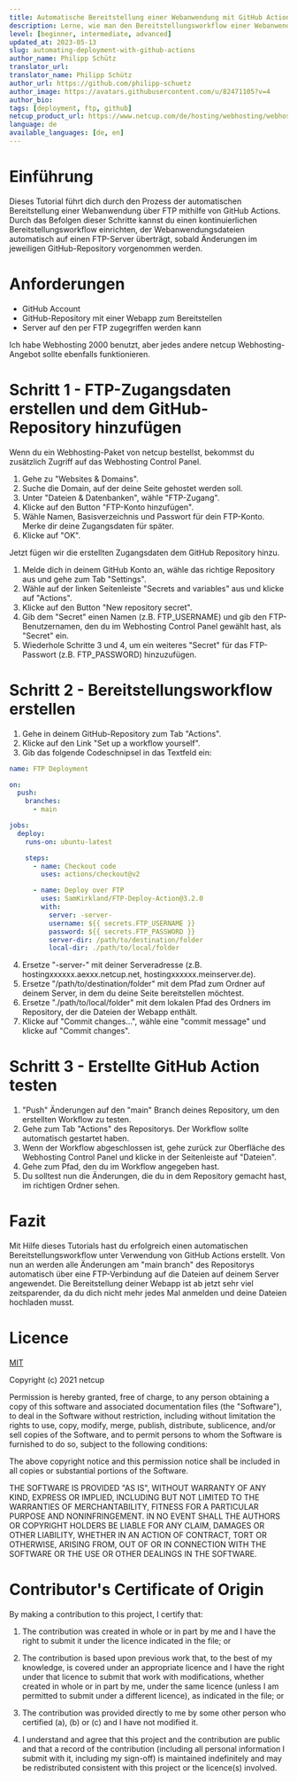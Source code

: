 ```yaml
---
title: Automatische Bereitstellung einer Webanwendung mit GitHub Actions
description: Lerne, wie man den Bereitstellungsworkflow einer Webanwendung mit GitHub Actions automatisiert.
level: [beginner, intermediate, advanced]
updated_at: 2023-05-13
slug: automating-deployment-with-github-actions
author_name: Philipp Schütz
translator_url: 
translator_name: Philipp Schütz
author_url: https://github.com/philipp-schuetz
author_image: https://avatars.githubusercontent.com/u/82471105?v=4
author_bio:
tags: [deployment, ftp, github] 
netcup_product_url: https://www.netcup.com/de/hosting/webhosting/webhosting-2000-se-de-a1
language: de
available_languages: [de, en]
---
```


# Einführung
Dieses Tutorial führt dich durch den Prozess der automatischen Bereitstellung einer Webanwendung über FTP mithilfe von GitHub Actions. Durch das Befolgen dieser Schritte kannst du einen kontinuierlichen Bereitstellungsworkflow einrichten, der Webanwendungsdateien automatisch auf einen FTP-Server überträgt, sobald Änderungen im jeweiligen GitHub-Repository vorgenommen werden.

# Anforderungen
* GitHub Account
* GitHub-Repository mit einer Webapp zum Bereitstellen
* Server auf den per FTP zugegriffen werden kann

Ich habe Webhosting 2000 benutzt, aber jedes andere netcup Webhosting-Angebot sollte ebenfalls funktionieren.

# Schritt 1 - FTP-Zugangsdaten erstellen und dem GitHub-Repository hinzufügen
Wenn du ein Webhosting-Paket von netcup bestellst, bekommst du zusätzlich Zugriff auf das Webhosting Control Panel.
   1. Gehe zu "Websites & Domains".
   2. Suche die Domain, auf der deine Seite gehostet werden soll.
   3. Unter "Dateien & Datenbanken", wähle "FTP-Zugang".
   4. Klicke auf den Button "FTP-Konto hinzufügen".
   5. Wähle Namen, Basisverzeichnis und Passwort für dein FTP-Konto. Merke dir deine Zugangsdaten für später.
   6. Klicke auf "OK".

Jetzt fügen wir die erstellten Zugangsdaten dem GitHub Repository hinzu.
   1. Melde dich in deinem GitHub Konto an, wähle das richtige Repository aus und gehe zum Tab "Settings".
   2. Wähle auf der linken Seitenleiste "Secrets and variables" aus und klicke auf "Actions".
   3. Klicke auf den Button "New repository secret".
   4. Gib dem "Secret" einen Namen (z.B. FTP_USERNAME) und gib den FTP-Benutzernamen, den du im Webhosting Control Panel gewählt hast, als "Secret" ein.
   5. Wiederhole Schritte 3 und 4, um ein weiteres "Secret" für das FTP-Passwort (z.B. FTP_PASSWORD) hinzuzufügen.

# Schritt 2 - Bereitstellungsworkflow erstellen
1. Gehe in deinem GitHub-Repository zum Tab "Actions".
2. Klicke auf den Link "Set up a workflow yourself".
3. Gib das folgende Codeschnipsel in das Textfeld ein:
```yaml
name: FTP Deployment

on:
  push:
    branches:
      - main

jobs:
  deploy:
    runs-on: ubuntu-latest

    steps:
      - name: Checkout code
        uses: actions/checkout@v2

      - name: Deploy over FTP
        uses: SamKirkland/FTP-Deploy-Action@3.2.0
        with:
          server: -server-
          username: ${{ secrets.FTP_USERNAME }}
          password: ${{ secrets.FTP_PASSWORD }}
          server-dir: /path/to/destination/folder
          local-dir: ./path/to/local/folder
```
4. Ersetze "-server-" mit deiner Serveradresse (z.B. hostingxxxxxx.aexxx.netcup.net, hostingxxxxxx.meinserver.de).
5. Ersetze "/path/to/destination/folder" mit dem Pfad zum Ordner auf deinem Server, in dem du deine Seite bereitstellen möchtest.
6. Ersetze "./path/to/local/folder" mit dem lokalen Pfad des Ordners im Repository, der die Dateien der Webapp enthält.
8. Klicke auf "Commit changes...", wähle eine "commit message" und klicke auf "Commit changes".

# Schritt 3 - Erstellte GitHub Action testen
1. "Push" Änderungen auf den "main" Branch deines Repository, um den erstellten Workflow zu testen.
2. Gehe zum Tab "Actions" des Repositorys. Der Workflow sollte automatisch gestartet haben.
3. Wenn der Workflow abgeschlossen ist, gehe zurück zur Oberfläche des Webhosting Control Panel und klicke in der Seitenleiste auf "Dateien".
4. Gehe zum Pfad, den du im Workflow angegeben hast.
5. Du solltest nun die Änderungen, die du in dem Repository gemacht hast, im richtigen Ordner sehen.

# Fazit
Mit Hilfe dieses Tutorials hast du erfolgreich einen automatischen Bereitstellungsworkflow unter Verwendung von GitHub Actions erstellt. Von nun an werden alle Änderungen am "main branch" des Repositorys automatisch über eine FTP-Verbindung auf die Dateien auf deinem Server angewendet. Die Bereitstellung deiner Webapp ist ab jetzt sehr viel zeitsparender, da du dich nicht mehr jedes Mal anmelden und deine Dateien hochladen musst.

# Licence

[MIT](https://github.com/netcup-community/community-tutorials/blob/main/LICENSE)

Copyright (c) 2021 netcup

Permission is hereby granted, free of charge, to any person obtaining a copy of this software and associated documentation files (the "Software"), to deal in the Software without restriction, including without limitation the rights to use, copy, modify, merge, publish, distribute, sublicence, and/or sell copies of the Software, and to permit persons to whom the Software is furnished to do so, subject to the following conditions:

The above copyright notice and this permission notice shall be included in all copies or substantial portions of the Software.

THE SOFTWARE IS PROVIDED "AS IS", WITHOUT WARRANTY OF ANY KIND, EXPRESS OR IMPLIED, INCLUDING BUT NOT LIMITED TO THE WARRANTIES OF MERCHANTABILITY, FITNESS FOR A PARTICULAR PURPOSE AND NONINFRINGEMENT. IN NO EVENT SHALL THE AUTHORS OR COPYRIGHT HOLDERS BE LIABLE FOR ANY CLAIM, DAMAGES OR OTHER LIABILITY, WHETHER IN AN ACTION OF CONTRACT, TORT OR OTHERWISE, ARISING FROM, OUT OF OR IN CONNECTION WITH THE SOFTWARE OR THE USE OR OTHER DEALINGS IN THE SOFTWARE.

# Contributor's Certificate of Origin
By making a contribution to this project, I certify that:

 1) The contribution was created in whole or in part by me and I have the right to submit it under the licence indicated in the file; or

 2) The contribution is based upon previous work that, to the best of my knowledge, is covered under an appropriate licence and I have the right under that licence to submit that work with modifications, whether created in whole or in part by me, under the same licence (unless I am permitted to submit under a different licence), as indicated in the file; or

 3) The contribution was provided directly to me by some other person who certified (a), (b) or (c) and I have not modified it.

 4) I understand and agree that this project and the contribution are public and that a record of the contribution (including all personal information I submit with it, including my sign-off) is maintained indefinitely and may be redistributed consistent with this project or the licence(s) involved.

